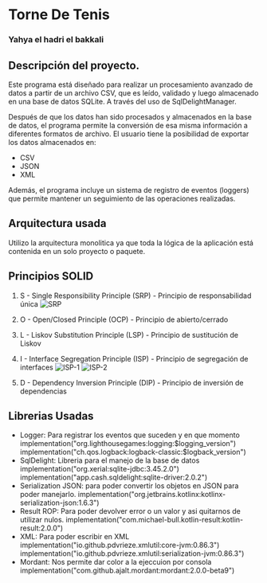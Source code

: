 # Torne De Tenis 
### Yahya el hadri el bakkali 


## Descripción del proyecto.
Este programa está diseñado para realizar un procesamiento avanzado de datos a partir de un archivo CSV, que es leído, validado y luego almacenado en una base de datos SQLite. A través del uso de SqlDelightManager.

Después de que los datos han sido procesados y almacenados en la base de datos, el programa permite la conversión de esa misma información a diferentes formatos de archivo. El usuario tiene la posibilidad de exportar los datos almacenados en:
- CSV
- JSON
- XML

Además, el programa incluye un sistema de registro de eventos (loggers) que permite mantener un seguimiento de las operaciones realizadas.

## Arquitectura usada
Utilizo la arquitectura monolitica ya que toda la lógica de la aplicación está contenida en un solo proyecto o paquete.

## Principios SOLID

1. S - Single Responsibility Principle (SRP) - Principio de responsabilidad única
![SRP](imagenes/RSP.png)

2. O - Open/Closed Principle (OCP) - Principio de abierto/cerrado

3. L - Liskov Substitution Principle (LSP) - Principio de sustitución de Liskov

4. I - Interface Segregation Principle (ISP) - Principio de segregación de interfaces
![ISP-1](imagenes/ISP-1.png)
![ISP-2](imagenes/ISP-2.png)

5. D - Dependency Inversion Principle (DIP) - Principio de inversión de dependencias

## Librerias Usadas
 - Logger: Para registrar los eventos que suceden y en que momento
    implementation("org.lighthousegames:logging:$logging_version")
    implementation("ch.qos.logback:logback-classic:$logback_version")
- SqlDelight: Libreria para el manejo de la base de datos
    implementation("org.xerial:sqlite-jdbc:3.45.2.0")
    implementation("app.cash.sqldelight:sqlite-driver:2.0.2")
- Serialization JSON: para poder convertir los objetos en JSON para poder manejarlo.
    implementation("org.jetbrains.kotlinx:kotlinx-serialization-json:1.6.3")
- Result ROP: Para poder devolver error o un valor y asi quitarnos de utilizar nulos.
    implementation("com.michael-bull.kotlin-result:kotlin-result:2.0.0")
- XML: Para poder escribir en XML 
    implementation("io.github.pdvrieze.xmlutil:core-jvm:0.86.3")
    implementation("io.github.pdvrieze.xmlutil:serialization-jvm:0.86.3")
- Mordant: Nos permite dar color a la ejeccuion por consola
    implementation("com.github.ajalt.mordant:mordant:2.0.0-beta9")

